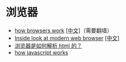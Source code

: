 # 浏览器

- [how browsers work](https://www.html5rocks.com/en/tutorials/internals/howbrowserswork/) [[中文]](https://www.html5rocks.com/zh/tutorials/internals/howbrowserswork/)（需要翻墙）
- [Inside look at modern web browser](https://developers.google.com/web/updates/2018/09/inside-browser-part1) [[中文]](https://juejin.im/post/5c347dace51d45504451480d)
- [浏览器是如何解析 html 的？](https://juejin.im/post/5c1dde33f265da61776bf49a)
- [how javascript works](https://github.com/Troland/how-javascript-works)
